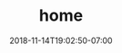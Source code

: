 ---
title: 'home'
date: 2018-11-14T19:02:50-07:00
draft: false
type: 'home'
layout: 'home'
artworkId: 'kuffiyehscope'
seriesId: 'relief'
id: 'kuffiyehscope'
bannerImagePath: banner/kuffiyehscope-banner.png
bannerTitle: Kuffiyehscope
bannerYear: 2021
---